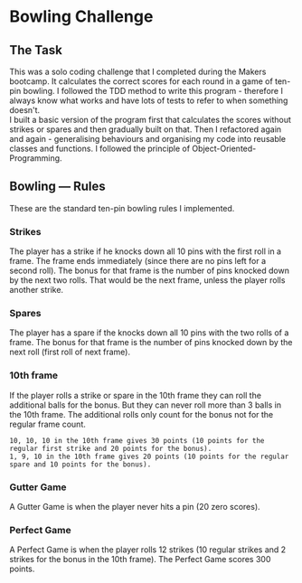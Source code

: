 
Bowling Challenge
=================

## The Task
This was a solo coding challenge that I completed during the Makers bootcamp.
It calculates the correct scores for each round in a game of ten-pin bowling.
I followed the TDD method to write this program - therefore I always know what works and have lots of tests to refer to when something doesn't.  
I built a basic version of the program first that calculates the scores without strikes or spares and then gradually built on that.
Then I refactored again and again - generalising behaviours and organising my code into reusable classes and functions. I followed the principle of Object-Oriented-Programming.


## Bowling — Rules
These are the standard ten-pin bowling rules I implemented.

### Strikes

The player has a strike if he knocks down all 10 pins with the first roll in a frame. The frame ends immediately (since there are no pins left for a second roll). The bonus for that frame is the number of pins knocked down by the next two rolls. That would be the next frame, unless the player rolls another strike.

### Spares

The player has a spare if the knocks down all 10 pins with the two rolls of a frame. The bonus for that frame is the number of pins knocked down by the next roll (first roll of next frame).

### 10th frame

If the player rolls a strike or spare in the 10th frame they can roll the additional balls for the bonus. But they can never roll more than 3 balls in the 10th frame. The additional rolls only count for the bonus not for the regular frame count.

    10, 10, 10 in the 10th frame gives 30 points (10 points for the regular first strike and 20 points for the bonus).
    1, 9, 10 in the 10th frame gives 20 points (10 points for the regular spare and 10 points for the bonus).

### Gutter Game

A Gutter Game is when the player never hits a pin (20 zero scores).

### Perfect Game

A Perfect Game is when the player rolls 12 strikes (10 regular strikes and 2 strikes for the bonus in the 10th frame). The Perfect Game scores 300 points.
